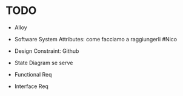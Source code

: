 # TODO

* Alloy

* Software System Attributes: come facciamo a raggiungerli #Nico

* Design Constraint: Github

* State Diagram se serve

* Functional Req

* Interface Req
